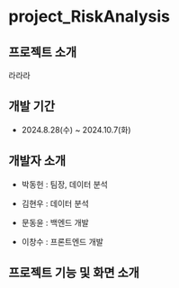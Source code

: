 # project_RiskAnalysis


## 프로젝트 소개

라라라

## 개발 기간

* 2024.8.28(수) ~ 2024.10.7(화)

## 개발자 소개

* 박동헌 : 팀장, 데이터 분석

* 김현우 : 데이터 분석

* 문동윤 : 백엔드 개발

* 이창수 : 프론트엔드 개발

## 프로젝트 기능 및 화면 소개
